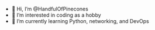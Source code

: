 - 👋 Hi, I’m @HandfulOfPinecones
- 👀 I’m interested in coding as a hobby  
- 🌱 I’m currently learning Python, networking, and DevOps

<!---
HandfulOfPinecones/HandfulOfPinecones is a ✨ special ✨ repository because its `README.md` (this file) appears on your GitHub profile.
You can click the Preview link to take a look at your changes.
--->
